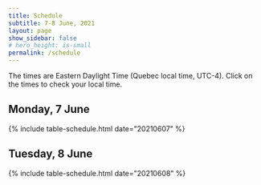 ```yaml
---
title: Schedule
subtitle: 7-8 June, 2021
layout: page
show_sidebar: false
# hero_height: is-small
permalink: /schedule
---
```

The times are Eastern Daylight Time (Quebec local time, UTC-4). Click on the times to check your local time.

## Monday, 7 June

{% include table-schedule.html date="20210607" %}

## Tuesday, 8 June

{% include table-schedule.html date="20210608" %}

